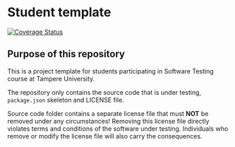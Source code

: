 # Student template
[![Coverage Status](https://coveralls.io/repos/github/joonas175/COMP.SE.200-2022-2023-1/badge.svg?branch=main)](https://coveralls.io/github/joonas175/COMP.SE.200-2022-2023-1?branch=main)
## Purpose of this repository

This is a project template for students participating in Software Testing course
at Tampere University.

The repository only contains the source code that is under testing, `package.json` skeleton
and LICENSE file.

Source code folder contains a separate license file that must **NOT** be removed under any circumstances!
Removing this license file directly violates terms and conditions of the software under testing.
Individuals who remove or modify the license file will also carry the consequences.
